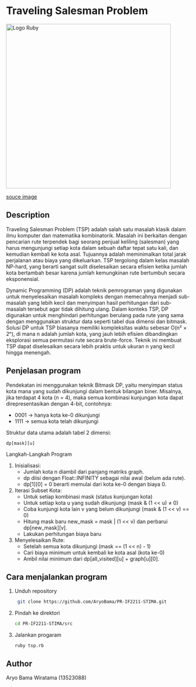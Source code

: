 # Traveling Salesman Problem
<img src="https://www.lystloc.com/blog/wp-content/uploads/2024/03/Travelling-Salesman-Problem.webp" alt="Logo Ruby" width="450" />


[souce image](https://www.lystloc.com/blog/what-is-a-travelling-salesman-problem-tsp/)

## Description
Traveling Salesman Problem (TSP) adalah salah satu masalah klasik dalam ilmu komputer dan matematika kombinatorik. Masalah ini berkaitan dengan pencarian rute terpendek bagi seorang penjual keliling (salesman) yang harus mengunjungi setiap kota dalam sebuah daftar tepat satu kali, dan kemudian kembali ke kota asal. Tujuannya adalah meminimalkan total jarak perjalanan atau biaya yang dikeluarkan. TSP tergolong dalam kelas masalah NP-hard, yang berarti sangat sulit diselesaikan secara efisien ketika jumlah kota bertambah besar karena jumlah kemungkinan rute bertumbuh secara eksponensial.

Dynamic Programming (DP) adalah teknik pemrograman yang digunakan untuk menyelesaikan masalah kompleks dengan memecahnya menjadi sub-masalah yang lebih kecil dan menyimpan hasil perhitungan dari sub-masalah tersebut agar tidak dihitung ulang. Dalam konteks TSP, DP digunakan untuk menghindari perhitungan berulang pada rute yang sama dengan menggunakan struktur data seperti tabel dua dimensi dan bitmask. Solusi DP untuk TSP biasanya memiliki kompleksitas waktu sebesar O(n² × 2ⁿ), di mana n adalah jumlah kota, yang jauh lebih efisien dibandingkan eksplorasi semua permutasi rute secara brute-force. Teknik ini membuat TSP dapat diselesaikan secara lebih praktis untuk ukuran n yang kecil hingga menengah.

## Penjelasan program
Pendekatan ini menggunakan teknik Bitmask DP, yaitu menyimpan status kota mana yang sudah dikunjungi dalam bentuk bilangan biner. Misalnya, jika terdapat 4 kota (n = 4), maka semua kombinasi kunjungan kota dapat direpresentasikan dengan 4-bit, contohnya:
- 0001 → hanya kota ke-0 dikunjungi
- 1111 → semua kota telah dikunjungi

Struktur data utama adalah tabel 2 dimensi:
```- 
dp[mask][u]
```

Langkah-Langkah Program
1. Inisialisasi:
   - Jumlah kota n diambil dari panjang matriks graph.
   - dp diisi dengan Float::INFINITY sebagai nilai awal (belum ada rute).
   - dp[1][0] = 0 berarti memulai dari kota ke-0 dengan biaya 0.
2. Iterasi Subset Kota:
   - Untuk setiap kombinasi mask (status kunjungan kota)
   - Untuk setiap kota u yang sudah dikunjungi (mask & (1 << u) ≠ 0)
   - Coba kunjungi kota lain v yang belum dikunjungi (mask & (1 << v) == 0)
   - Hitung mask baru new_mask = mask | (1 << v) dan perbarui dp[new_mask][v].
   - Lakukan perhitungan biaya baru
3. Menyelesaikan Rute:
   - Setelah semua kota dikunjungi (mask == (1 << n) - 1)
   - Cari biaya minimum untuk kembali ke kota asal (kota ke-0)
   - Ambil nilai minimum dari dp[all_visited][u] + graph[u][0].

## Cara menjalankan program
1. Unduh repository
   ```bash
    git clone https://github.com/AryoBama/PR-IF2211-STIMA.git
   ```
2. Pindah ke direktori
   ```bash
   cd PR-IF2211-STIMA/src
   ```
3. Jalankan progaram
   ```
   ruby tsp.rb
   ```

## Author
Aryo Bama Wiratama (13523088)
